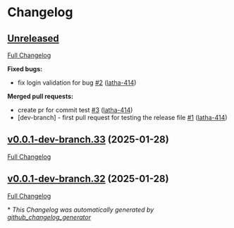 # Changelog

## [Unreleased](https://github.com/latha-414/jenkins-project/tree/HEAD)

[Full Changelog](https://github.com/latha-414/jenkins-project/compare/v0.0.1-dev-branch.33...HEAD)

**Fixed bugs:**

- fix login validation for bug [\#2](https://github.com/latha-414/jenkins-project/pull/2) ([latha-414](https://github.com/latha-414))

**Merged pull requests:**

- create pr for commit test [\#3](https://github.com/latha-414/jenkins-project/pull/3) ([latha-414](https://github.com/latha-414))
- \[dev-branch\] - first pull request for testing the release file [\#1](https://github.com/latha-414/jenkins-project/pull/1) ([latha-414](https://github.com/latha-414))

## [v0.0.1-dev-branch.33](https://github.com/latha-414/jenkins-project/tree/v0.0.1-dev-branch.33) (2025-01-28)

[Full Changelog](https://github.com/latha-414/jenkins-project/compare/v0.0.1-dev-branch.32...v0.0.1-dev-branch.33)

## [v0.0.1-dev-branch.32](https://github.com/latha-414/jenkins-project/tree/v0.0.1-dev-branch.32) (2025-01-28)

[Full Changelog](https://github.com/latha-414/jenkins-project/compare/v0.0.1-dev-branch.31...v0.0.1-dev-branch.32)



\* *This Changelog was automatically generated by [github_changelog_generator](https://github.com/github-changelog-generator/github-changelog-generator)*
